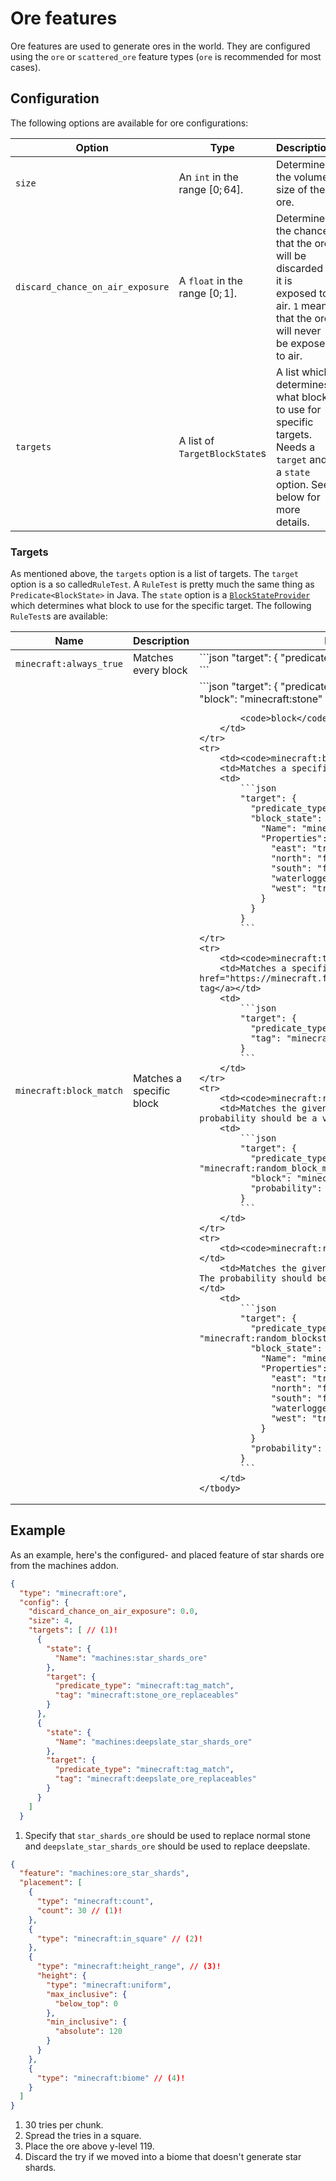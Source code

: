 # Ore features

Ore features are used to generate ores in the world. They are configured using the `ore` or `scattered_ore` feature types
(`ore` is recommended for most cases).

## Configuration

The following options are available for ore configurations:

| Option                           | Type                            | Description                                                                                                                        |
|----------------------------------|---------------------------------|------------------------------------------------------------------------------------------------------------------------------------|
| `size`                           | An `int` in the range $[0;64]$. | Determines the volume size of the ore.                                                                                             |
| `discard_chance_on_air_exposure` | A `float` in the range $[0;1]$. | Determines the chance that the ore will be discarded if it is exposed to air. `1` means that the ore will never be exposed to air. |
| `targets`                        | A list of `TargetBlockState`s   | A list which determines what block to use for specific targets. Needs a `target` and a `state` option. See below for more details. |

### Targets

As mentioned above, the `targets` option is a list of targets. The `target` option is a so called`RuleTest`. A `RuleTest` is 
pretty much the same thing as `Predicate<BlockState>` in Java. The `state` option is a [`BlockStateProvider`](../../block-state-provider.md)
which determines what block to use for the specific target.
The following `RuleTest`s are available:

<table>
    <thead>
    <tr>
        <th style="width: 30%">Name</th>
        <th style="width: 30%">Description</th>
        <th style="width: 40%">Example</th>
    </tr>
    </thead>
    <tbody>
    <tr>
        <td><code>minecraft:always_true</code></td>
        <td>Matches every block</td>
        <td>
            ```json
            "target": {
              "predicate_type": "minecraft:always_true"
            }
            ```
        </td>
    </tr>
    <tr>
        <td><code>minecraft:block_match</code></td>
        <td>Matches a specific block</td>
        <td>
            ```json
            "target": {
              "predicate_type": "minecraft:block_match",
              "block": "minecraft:stone"
            }
            ```
            
            <code>block</code> also supports Nova blocks.
        </td>
    </tr>
    <tr>
        <td><code>minecraft:blockstate_match</code></td>
        <td>Matches a specific blockstate</td>
        <td>
            ```json
            "target": {
              "predicate_type": "minecraft:blockstate_match",
              "block_state": {
                "Name": "minecraft:glass_pane",
                "Properties": {
                  "east": "true",
                  "north": "false",
                  "south": "false",
                  "waterlogged": "false",
                  "west": "true"
                }
              }
            }
            ```
    </tr>
    <tr>
        <td><code>minecraft:tag_match</code></td>
        <td>Matches a specific <a href="https://minecraft.fandom.com/wiki/Tag#Blocks">block tag</a></td>
        <td>
            ```json
            "target": {
              "predicate_type": "minecraft:tag_match",
              "tag": "minecraft:stone_ore_replaceables"
            }
            ```
        </td>
    </tr>
    <tr>
        <td><code>minecraft:random_block_match</code></td>
        <td>Matches the given block with a probability. The probability should be a value between 0.0 and 1.0.</td>
        <td>
            ```json
            "target": {
              "predicate_type": "minecraft:random_block_match",
              "block": "minecraft:cobblestone",
              "probability": 0.5
            }
            ```
        </td>
    </tr>
    <tr>
        <td><code>minecraft:random_blockstate_match</code></td>
        <td>Matches the given blockstate with a probability. The probability should be a value between 0.0 and 1.0.</td>
        <td>
            ```json
            "target": {
              "predicate_type": "minecraft:random_blockstate_match",
              "block_state": {
                "Name": "minecraft:glass_pane",
                "Properties": {
                  "east": "true",
                  "north": "false",
                  "south": "false",
                  "waterlogged": "false",
                  "west": "true"
                }
              }
              "probability": 0.5
            }
            ```
        </td>
    </tbody>
</table>

## Example

As an example, here's the configured- and placed feature of star shards ore from the machines addon.

```json title="configured_feature/ore_star_shards.json"
{
  "type": "minecraft:ore",
  "config": {
    "discard_chance_on_air_exposure": 0.0,
    "size": 4,
    "targets": [ // (1)!
      {
        "state": {
          "Name": "machines:star_shards_ore"
        },
        "target": {
          "predicate_type": "minecraft:tag_match",
          "tag": "minecraft:stone_ore_replaceables"
        }
      },
      {
        "state": {
          "Name": "machines:deepslate_star_shards_ore"
        },
        "target": {
          "predicate_type": "minecraft:tag_match",
          "tag": "minecraft:deepslate_ore_replaceables"
        }
      }
    ]
  }
```

1. Specify that `star_shards_ore` should be used to replace normal stone and `deepslate_star_shards_ore` should be used to replace deepslate.

```json title="placed_feature/ore_star_shards.json"
{
  "feature": "machines:ore_star_shards",
  "placement": [
    {
      "type": "minecraft:count",
      "count": 30 // (1)!
    },
    {
      "type": "minecraft:in_square" // (2)!
    },
    {
      "type": "minecraft:height_range", // (3)!
      "height": {
        "type": "minecraft:uniform",
        "max_inclusive": {
          "below_top": 0
        },
        "min_inclusive": {
          "absolute": 120
        }
      }
    },
    {
      "type": "minecraft:biome" // (4)!
    }
  ]
}
```

1. 30 tries per chunk.
2. Spread the tries in a square.
3. Place the ore above y-level 119.
4. Discard the try if we moved into a biome that doesn't generate star shards.